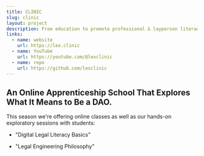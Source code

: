 ```yaml
---
title: CLINIC
slug: clinic
layout: project
description: Free education to promote professional & layperson literacy in digital legal formalization.
links:
  - name: website
    url: https://lex.clinic
  - name: YouTube
    url: https://youtube.com/@lexclinic
  - name: repo
    url: https://github.com/lexclinic
---
```


## An Online Apprenticeship School That Explores What It Means to Be a DAO.

This season we're offering online classes as well as our hands-on exploratory sessions with students:

* "Digital Legal Literacy Basics"

* "Legal Engineering Philosophy"
